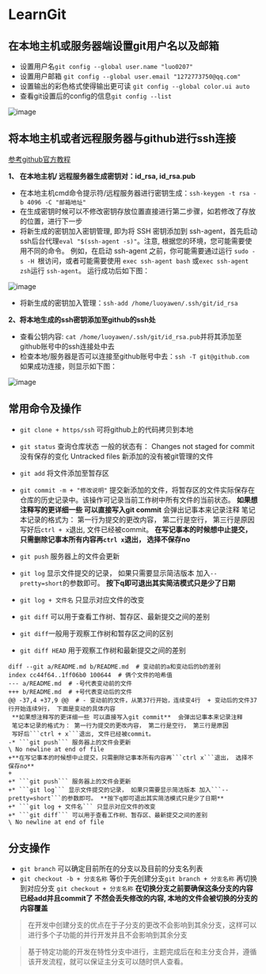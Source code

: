 # LearnGit
## 在本地主机或服务器端设置git用户名以及邮箱
* 设置用户名```git config --global user.name "luo0207"```
* 设置用户邮箱 ```git config --global user.email "1272773750@qq.com"```
* 设置输出的彩色格式使得输出更可读 ```git config --global color.ui auto```
* 查看git设置后的config的信息```git config --list```

![image](https://github.com/luo0207/LearnGit/assets/104191820/8c2bf26c-4667-457e-b278-ee0de3e6c643)


## 将本地主机或者远程服务器与github进行ssh连接
[参考github官方教程](https://docs.github.com/zh/authentication/connecting-to-github-with-ssh/about-ssh)

**1、 在本地主机/ 远程服务器生成密钥对：id_rsa, id_rsa.pub**
*  在本地主机cmd命令提示符/远程服务器进行密钥生成：```ssh-keygen -t rsa -b 4096 -C "邮箱地址"```
*  在生成密钥时候可以不修改密钥存放位置直接进行第二步骤，如若修改了存放的位置，进行下一步
*  将新生成的密钥加入密钥管理, 即为将 SSH 密钥添加到 ssh-agent，首先启动ssh后台代理```eval "$(ssh-agent -s)"```。注意, 根据您的环境，您可能需要使用不同的命令。 例如，在启动 ssh-agent 之前，你可能需要通过运行 ```sudo -s -H ```根访问，或者可能需要使用 ```exec ssh-agent bash``` 或``` exec ssh-agent zsh ```运行 ```ssh-agent```。
  运行成功后如下图：

 ![image](https://github.com/luo0207/LearnGit/assets/104191820/cfb04ad4-311b-4cf8-9611-fffc6f41c901)
*  将新生成的密钥加入管理：```ssh-add /home/luoyawen/.ssh/git/id_rsa```

**2、将本地生成的ssh密钥添加至github的ssh处**
* 查看公钥内容: ```cat /home/luoyawen/.ssh/git/id_rsa.pub```并将其添加至github账号中的ssh连接处中去
* 检查本地/服务器是否可以连接至github账号中去：```ssh -T git@github.com``` 如果成功连接，则显示如下图：
  
 ![image](https://github.com/luo0207/LearnGit/assets/104191820/e446a940-e3dd-473f-b71e-63a4717431f8)


## 常用命令及操作
* ```git clone + https/ssh``` 可将github上的代码拷贝到本地
* ```git status``` 查询仓库状态
  一般的状态有： Changes not staged for commit  没有保存的变化
                Untracked files  新添加的没有被git管理的文件
* ```git add``` 将文件添加至暂存区
* ```git commit -m + "修改说明"``` 提交新添加的文件，将暂存区的文件实际保存在仓库的历史记录中。该操作可记录当前工作树中所有文件的当前状态。
**如果想注释写的更详细一些 可以直接写入git commit**  会弹出记事本来记录注释
笔记本记录的格式为： 第一行为提交的更改内容， 第二行是空行， 第三行是原因
写好后```ctrl + x```退出, 文件已经被commit。
**在写记事本的时候想中止提交，只需删除记事本所有内容再```ctrl x```退出， 选择不保存no**

* ```git push``` 服务器上的文件会更新
* ```git log``` 显示文件提交的记录， 如果只需要显示简洁版本 加入```--pretty=short```的参数即可。 **按下q即可退出其实简洁模式只是少了日期** 
* ```git log + 文件名``` 只显示对应文件的改变
* ```git diff``` 可以用于查看工作树、暂存区、最新提交之间的差别
* ```git diff```一般用于观察工作树和暂存区之间的区别
* ```git diff HEAD``` 用于观察工作树和最新提交之间的差别
```
diff --git a/README.md b/README.md  # 变动前的a和变动后的b的差别
index cc44f64..1ff06b0 100644  # 俩个文件的哈希值
--- a/README.md  # -号代表变动前的文件
+++ b/README.md  # +号代表变动后的文件
@@ -37,4 +37,9 @@  # - 变动前的文件，从第37行开始，连续变4行  + 变动后的文件37行开始连续9行， 下面是变动的具体内容
 **如果想注释写的更详细一些 可以直接写入git commit**  会弹出记事本来记录注释   
 笔记本记录的格式为： 第一行为提交的更改内容， 第二行是空行， 第三行是原因
 写好后```ctrl + x```退出, 文件已经被commit。
-* ```git push``` 服务器上的文件会更新
\ No newline at end of file
+**在写记事本的时候想中止提交，只需删除记事本所有内容再```ctrl x```退出， 选择不保存no**
+
+* ```git push``` 服务器上的文件会更新
+* ```git log``` 显示文件提交的记录， 如果只需要显示简洁版本 加入```--pretty=short```的参数即可。 **按下q即可退出其实简洁模式只是少了日期**
+* ```git log + 文件名``` 只显示对应文件的改变
+* ```git diff``` 可以用于查看工作树、暂存区、最新提交之间的差别  
\ No newline at end of file
```

## 分支操作
* ```git branch```  可以确定目前所在的分支以及目前的分支名列表
* ```git checkout -b + 分支名称```   等价于先创建分支```git branch + 分支名称```  再切换到对应分支 ```git checkout + 分支名称```  **在切换分支之前要确保这条分支的内容已经add并且commit了 不然会丢失修改的内容, 本地的文件会被切换的分支的内容覆盖**

> 在开发中创建分支的优点在于子分支的更改不会影响到其余分支，这样可以进行多个子功能的并行开发并且不会影响到其余分支

> 基于特定功能的开发在特性分支中进行，主题完成后在和主分支合并，遵循该开发流程，就可以保证主分支可以随时供人查看。 